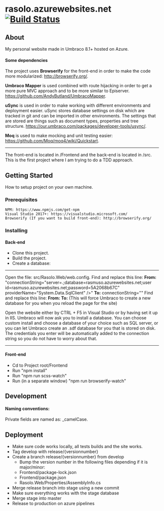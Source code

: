 # rasolo.azurewebsites.net [![Build Status](https://dev.azure.com/rasmusolofssons/rasolo/_apis/build/status/rasolo%20-%201%20-%20CI?branchName=master)](https://dev.azure.com/rasmusolofssons/rasolo/_build/latest?definitionId=2&branchName=master)

## About ##
My personal website made in Umbraco 8.1+ hosted on Azure.

#### Some dependencies

The project uses **Browserify** for the front-end in order to make the code more modularized: http://browserify.org/.

**Umbraco Mapper** is used combined with route hijacking in order to get a more pure MVC approach and to be more similar to Episerver. https://github.com/AndyButland/UmbracoMapper.

**uSync** is used in order to make working with different environments and deployment easier. uSync stores database settings on disk which are tracked in git and can be imported in other environments. The settings that are stored are things such as document types, properties and tree structure. https://our.umbraco.com/packages/developer-tools/usync/.

**Moq** is used to make mocking and unit testing easier: https://github.com/Moq/moq4/wiki/Quickstart.

___

The front-end is located in /Frontend and the back-end is located in /src.
This is the first project where I am trying to do a TDD approach.

## Getting Started
How to setup project on your own machine.
### Prerequisites
```
NPM: https://www.npmjs.com/get-npm
Visual Studio 2017+: https://visualstudio.microsoft.com/
Browserify (If you want to build front-end): http://browserify.org/
```

### Installing

#### Back-end
* Clone this project.
* Build the project.
* Create a database:
___
Open the file: src/Rasolo.Web/web.config.
Find and replace this line:
**From:** "connectionString="server=.;database=rasmuso.azurewebsites.net;user id=rasmuso.azurewebsites.net;password=5A2068b67C" providerName="System.Data.SqlClient" />"
**To:** connectionString=""
Find and replace this line:
**From:** <add key="Umbraco.Core.ConfigurationStatus" value="8.1.0" />
**To:** <add key="Umbraco.Core.ConfigurationStatus" value="" />
(This will force Umbraco to create a new database for you when you reload the page for the site)

Open the website either by CTRL + F5 in Visual Studio or by having set it up in IIS. Umbraco will now ask you to install a database. You can choose custom install and choose a database of your choice such as SQL server, or you can let Umbraco create an .sdf database for you that is stored on disk. The credentials you enter will be automatically added to the connection string so you do not have to worry about that.

___
#### Front-end
* Cd to Project root/Frontend
* Run "npm install"
* Run "npm run scss-watch"
* Run (in a separate window) "npm run browserify-watch"



## Development
#### Naming conventions:
Private fields are named as: _camelCase.



## Deployment

* Make sure code works locally, all tests builds and the site works.
* Tag develop with release/{versionnumber}
* Create a branch release/{versionnumber} from develop
  * Bump the version number in the following files depending if it is major/minor:
  * Frontend/package-lock.json
  * Frontend/package.json
  * Rasolo.Web/Properties/AssemblyInfo.cs
* Merge release branch into stage using a new commit
* Make sure everything works with the stage database
* Merge stage into master
* Release to production on azure pipelines
